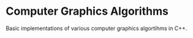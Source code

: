 # Computer Graphics Algorithms

Basic implementations of various computer graphics algortihms in C++.
